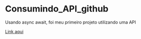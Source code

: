 # Consumindo_API_github
Usando async await, foi meu primeiro projeto utilizando uma API

<a href="https://pedro-henriquedev.github.io/Consumindo_API_github/">Link aqui</a>
